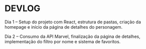 # DEVLOG

Dia 1 – Setup do projeto com React, estrutura de pastas, criação da homepage e início da página de detalhes do personagem.

Dia 2 – Consumo da API Marvel, finalização da página de detalhes, implementação do filtro por nome e sistema de favoritos.
